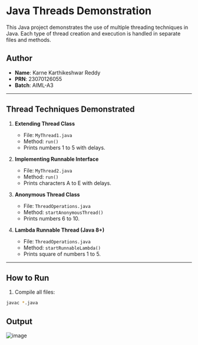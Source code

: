 # Java Threads Demonstration

This Java project demonstrates the use of multiple threading techniques in Java. Each type of thread creation and execution is handled in separate files and methods.

## Author
- **Name**: Karne Karthikeshwar Reddy 
- **PRN**: 23070126055
- **Batch**: AIML-A3

---

## Thread Techniques Demonstrated

1. **Extending Thread Class**
   - File: `MyThread1.java`
   - Method: `run()`
   - Prints numbers 1 to 5 with delays.

2. **Implementing Runnable Interface**
   - File: `MyThread2.java`
   - Method: `run()`
   - Prints characters A to E with delays.

3. **Anonymous Thread Class**
   - File: `ThreadOperations.java`
   - Method: `startAnonymousThread()`
   - Prints numbers 6 to 10.

4. **Lambda Runnable Thread (Java 8+)**
   - File: `ThreadOperations.java`
   - Method: `startRunnableLambda()`
   - Prints square of numbers 1 to 5.

---

## How to Run

1. Compile all files:
```bash
javac *.java
```

## Output

![image](https://github.com/user-attachments/assets/60c93e31-46a7-407b-a897-6846a8060489)


